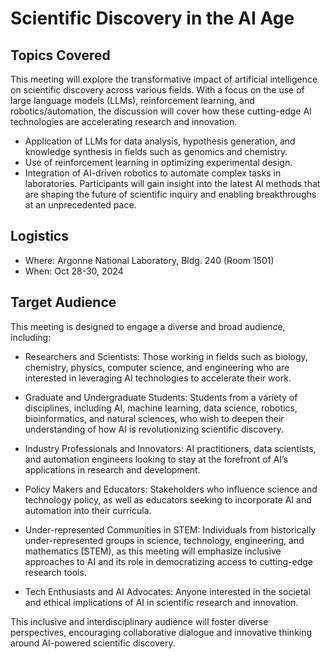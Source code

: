 # Scientific Discovery in the AI Age

## Topics Covered
This meeting will explore the transformative impact of artificial intelligence on scientific discovery across various fields. With a focus on the use of large language models (LLMs), reinforcement learning, and robotics/automation, the discussion will cover how these cutting-edge AI technologies are accelerating research and innovation.
- Application of LLMs for data analysis, hypothesis generation, and knowledge synthesis in fields such as genomics and chemistry.
- Use of reinforcement learning in optimizing experimental design.
- Integration of AI-driven robotics to automate complex tasks in laboratories.
Participants will gain insight into the latest AI methods that are shaping the future of scientific inquiry and enabling breakthroughs at an unprecedented pace.

## Logistics 
- Where: Argonne National Laboratory, Bldg. 240 (Room 1501)
- When: Oct 28-30, 2024

## Target Audience

This meeting is designed to engage a diverse and broad audience, including:

- Researchers and Scientists: Those working in fields such as biology, chemistry, physics, computer science, and engineering who are interested in leveraging AI technologies to accelerate their work.

- Graduate and Undergraduate Students: Students from a variety of disciplines, including AI, machine learning, data science, robotics, bioinformatics, and natural sciences, who wish to deepen their understanding of how AI is revolutionizing scientific discovery.

- Industry Professionals and Innovators: AI practitioners, data scientists, and automation engineers looking to stay at the forefront of AI’s applications in research and development.

- Policy Makers and Educators: Stakeholders who influence science and technology policy, as well as educators seeking to incorporate AI and automation into their curricula.

- Under-represented Communities in STEM: Individuals from historically under-represented groups in science, technology, engineering, and mathematics (STEM), as this meeting will emphasize inclusive approaches to AI and its role in democratizing access to cutting-edge research tools.

- Tech Enthusiasts and AI Advocates: Anyone interested in the societal and ethical implications of AI in scientific research and innovation.

This inclusive and interdisciplinary audience will foster diverse perspectives, encouraging collaborative dialogue and innovative thinking around AI-powered scientific discovery.

